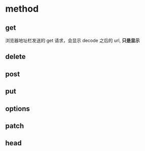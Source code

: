 # method

## get

浏览器地址栏发送的 get 请求，会显示 decode 之后的 url, **只是显示**

## delete

## post

## put

## options

## patch

## head
